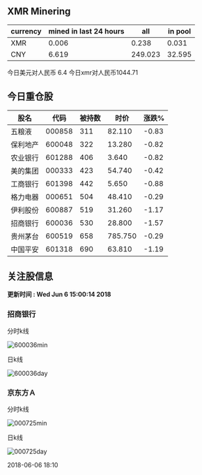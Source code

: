 ## XMR Minering

|currency|mined in last 24 hours|all|in pool|
|---|---|---|---|
|XMR|0.006|0.238|0.031|
|CNY|6.619|249.023|32.595|

今日美元对人民币 6.4	今日xmr对人民币1044.71


## 今日重仓股 

|股名|代码|被持数|时价|涨跌%|
|---|---|---|---|---|
|五粮液|000858|311|82.110|-0.83|
|保利地产|600048|322|13.280|-0.82|
|农业银行|601288|406|3.640|-0.82|
|美的集团|000333|423|54.740|-0.42|
|工商银行|601398|442|5.650|-0.88|
|格力电器|000651|504|48.410|-0.29|
|伊利股份|600887|519|31.260|-1.17|
|招商银行|600036|530|28.800|-1.57|
|贵州茅台|600519|658|785.750|-0.29|
|中国平安|601318|690|63.810|-1.19|

## 关注股信息
**更新时间 : Wed Jun  6 15:00:14 2018**
### 招商银行 
分时k线

![600036min](http://image.sinajs.cn/newchart/min/n/sh600036.gif)

日k线

![600036day](http://image.sinajs.cn/newchart/daily/n/sh600036.gif)

### 京东方Ａ 
分时k线

![000725min](http://image.sinajs.cn/newchart/min/n/sz000725.gif)

日k线

![000725day](http://image.sinajs.cn/newchart/daily/n/sz000725.gif)

2018-06-06 18:10